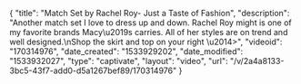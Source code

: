 {
    "title": "Match Set by Rachel Roy- Just a Taste of Fashion",
    "description": "Another match set I love to dress up and down. Rachel Roy might is one of my favorite brands Macy\u2019s carries. All of her styles are on trend and well designed.\nShop the skirt and top on your right \u2014>",
    "videoid": "170314976",
    "date_created": "1533929202",
    "date_modified": "1533932027",
    "type": "captivate",
    "layout": "video",
    "url": "\/v\/2a4a8133-3bc5-43f7-add0-d5a1267bef89\/170314976"
}